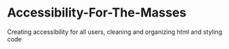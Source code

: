 # Accessibility-For-The-Masses
Creating accessibility for all users, cleaning and organizing html and styling code
